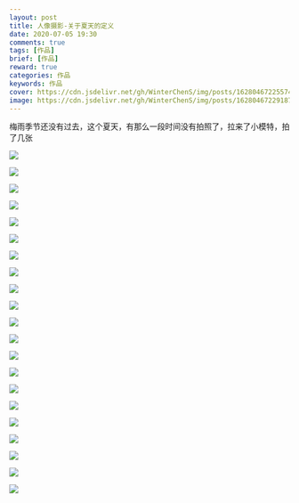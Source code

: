 ```yaml
---
layout: post
title: 人像摄影-关于夏天的定义
date: 2020-07-05 19:30
comments: true
tags: [作品]
brief: [作品]
reward: true
categories: 作品
keywords: 作品
cover: https://cdn.jsdelivr.net/gh/WinterChenS/img/posts/1628046722557444.jpg
image: https://cdn.jsdelivr.net/gh/WinterChenS/img/posts/1628046722918768.jpg
---
```


梅雨季节还没有过去，这个夏天，有那么一段时间没有拍照了，拉来了小模特，拍了几张

![](https://cdn.jsdelivr.net/gh/WinterChenS/img/posts/1628046723289468.jpg)

![](https://cdn.jsdelivr.net/gh/WinterChenS/img/posts/1628046723654508.jpg)

![](https://cdn.jsdelivr.net/gh/WinterChenS/img/posts/1628046724123957.jpg)

![](http://img.winterchen.com/DSC_0025-编辑.jpg)

![](http://img.winterchen.com/DSC_0028-编辑.jpg)

![](http://img.winterchen.com/DSC_0037-编辑.jpg)

![](http://img.winterchen.com/DSC_0038-编辑.jpg)

![](https://cdn.jsdelivr.net/gh/WinterChenS/img/posts/1628046727258633.jpg)

![](http://img.winterchen.com/DSC_0047-编辑.jpg)


![](https://cdn.jsdelivr.net/gh/WinterChenS/img/posts/1628046728278404.jpg)


![](https://cdn.jsdelivr.net/gh/WinterChenS/img/posts/1628046728818616.jpg)

![](http://img.winterchen.com/DSC_0063-编辑.jpg)

![](https://cdn.jsdelivr.net/gh/WinterChenS/img/posts/1628046729764562.jpg)

![](https://cdn.jsdelivr.net/gh/WinterChenS/img/posts/1628046730406720.jpg)

![](http://img.winterchen.com/DSC_0067的副本.jpg)

![](https://cdn.jsdelivr.net/gh/WinterChenS/img/posts/1628046731499985.jpg)

![](https://cdn.jsdelivr.net/gh/WinterChenS/img/posts/1628046732095635.jpg)

![](https://cdn.jsdelivr.net/gh/WinterChenS/img/posts/1628046732705756.jpg)

![](https://cdn.jsdelivr.net/gh/WinterChenS/img/posts/1628046733251120.jpg)

![](http://img.winterchen.com/DSC_0014-编辑.jpg)

![](http://img.winterchen.com/DSC_0015-编辑.jpg)

